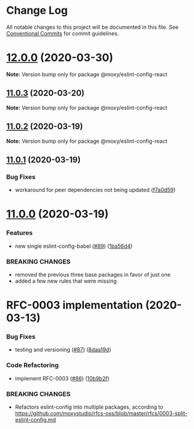 # Change Log

All notable changes to this project will be documented in this file.
See [Conventional Commits](https://conventionalcommits.org) for commit guidelines.

# [12.0.0](https://github.com/moxystudio/eslint-config/compare/v11.0.3...v12.0.0) (2020-03-30)

**Note:** Version bump only for package @moxy/eslint-config-react





## [11.0.3](https://github.com/moxystudio/eslint-config/compare/v11.0.2...v11.0.3) (2020-03-20)

**Note:** Version bump only for package @moxy/eslint-config-react





## [11.0.2](https://github.com/moxystudio/eslint-config/compare/v11.0.1...v11.0.2) (2020-03-19)

**Note:** Version bump only for package @moxy/eslint-config-react





## [11.0.1](https://github.com/moxystudio/eslint-config/compare/v11.0.0...v11.0.1) (2020-03-19)


### Bug Fixes

* workaround for peer dependencies not being updated ([f7a0d59](https://github.com/moxystudio/eslint-config/commit/f7a0d59dafbdd67c434f006e171c9acdc65dcdf8))





# [11.0.0](https://github.com/moxystudio/eslint-config/compare/v1.0.0...v11.0.0) (2020-03-19)


### Features

* new single eslint-config-babel ([#89](https://github.com/moxystudio/eslint-config/issues/89)) ([1ba56d4](https://github.com/moxystudio/eslint-config/commit/1ba56d4da96bcaae6e8450fd576f3afe60a77576))


### BREAKING CHANGES

* removed the previous three base packages in favor of just one
* added a few new rules that were missing





# RFC-0003 implementation (2020-03-13)


### Bug Fixes

* testing and versioning ([#87](https://github.com/moxystudio/eslint-config/issues/87)) ([8daa19d](https://github.com/moxystudio/eslint-config/commit/8daa19d491d8bade13da3c2f68edfdf311ea13aa))


### Code Refactoring

* implement RFC-0003 ([#86](https://github.com/moxystudio/eslint-config/issues/86)) ([10b9b2f](https://github.com/moxystudio/eslint-config/commit/10b9b2f771592248fb14fa7dbceb16b590046416))


### BREAKING CHANGES

* Refactors eslint-config into multiple packages,
according to https://github.com/moxystudio/rfcs-oss/blob/master/rfcs/0003-split-eslint-config.md
